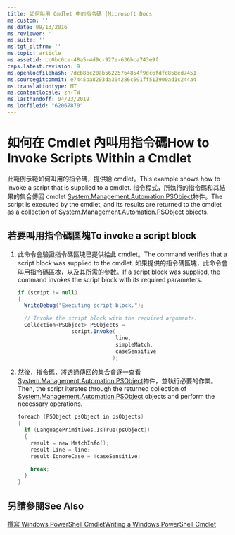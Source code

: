 ```yaml
---
title: 如何叫用 Cmdlet 中的指令碼 |Microsoft Docs
ms.custom: ''
ms.date: 09/13/2016
ms.reviewer: ''
ms.suite: ''
ms.tgt_pltfrm: ''
ms.topic: article
ms.assetid: cc0bc6ce-48a5-4d9c-927e-636bca743e9f
caps.latest.revision: 9
ms.openlocfilehash: 7dcb8bc20ab56225764854f9dc6fdfd858ed7451
ms.sourcegitcommit: e7445ba8203da304286c591ff513900ad1c244a4
ms.translationtype: MT
ms.contentlocale: zh-TW
ms.lasthandoff: 04/23/2019
ms.locfileid: "62067870"
---
```

# <a name="how-to-invoke-scripts-within-a-cmdlet"></a><span data-ttu-id="ae1e2-102">如何在 Cmdlet 內叫用指令碼</span><span class="sxs-lookup"><span data-stu-id="ae1e2-102">How to Invoke Scripts Within a Cmdlet</span></span>

<span data-ttu-id="ae1e2-103">此範例示範如何叫用的指令碼，提供給 cmdlet。</span><span class="sxs-lookup"><span data-stu-id="ae1e2-103">This example shows how to invoke a script that is supplied to a cmdlet.</span></span> <span data-ttu-id="ae1e2-104">指令程式，所執行的指令碼和其結果的集合傳回 cmdlet [System.Management.Automation.PSObject](/dotnet/api/System.Management.Automation.PSObject)物件。</span><span class="sxs-lookup"><span data-stu-id="ae1e2-104">The script is executed by the cmdlet, and its results are returned to the cmdlet as a collection of [System.Management.Automation.PSObject](/dotnet/api/System.Management.Automation.PSObject) objects.</span></span>

## <a name="to-invoke-a-script-block"></a><span data-ttu-id="ae1e2-105">若要叫用指令碼區塊</span><span class="sxs-lookup"><span data-stu-id="ae1e2-105">To invoke a script block</span></span>

1. <span data-ttu-id="ae1e2-106">此命令會驗證指令碼區塊已提供給此 cmdlet。</span><span class="sxs-lookup"><span data-stu-id="ae1e2-106">The command verifies that a script block was supplied to the cmdlet.</span></span> <span data-ttu-id="ae1e2-107">如果提供的指令碼區塊，此命令會叫用指令碼區塊，以及其所需的參數。</span><span class="sxs-lookup"><span data-stu-id="ae1e2-107">If a script block was supplied, the command invokes the script block with its required parameters.</span></span>

    ```csharp
    if (script != null)
    {
      WriteDebug("Executing script block.");

      // Invoke the script block with the required arguments.
      Collection<PSObject> PSObjects =
                     script.Invoke(
                                   line,
                                   simpleMatch,
                                   caseSensitive
                                  );
    ```

2. <span data-ttu-id="ae1e2-108">然後，指令碼，將透過傳回的集合會逐一查看[System.Management.Automation.PSObject](/dotnet/api/System.Management.Automation.PSObject)物件，並執行必要的作業。</span><span class="sxs-lookup"><span data-stu-id="ae1e2-108">Then, the script iterates through the returned collection of [System.Management.Automation.PSObject](/dotnet/api/System.Management.Automation.PSObject) objects and perform the necessary operations.</span></span>

    ```c
    foreach (PSObject psObject in psObjects)
    {
      if (LanguagePrimitives.IsTrue(psObject))
      {
        result = new MatchInfo();
        result.Line = line;
        result.IgnoreCase = !caseSensitive;

        break;
      }
    }

    ```

## <a name="see-also"></a><span data-ttu-id="ae1e2-109">另請參閱</span><span class="sxs-lookup"><span data-stu-id="ae1e2-109">See Also</span></span>

[<span data-ttu-id="ae1e2-110">撰寫 Windows PowerShell Cmdlet</span><span class="sxs-lookup"><span data-stu-id="ae1e2-110">Writing a Windows PowerShell Cmdlet</span></span>](./writing-a-windows-powershell-cmdlet.md)
